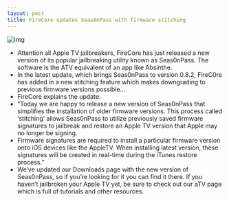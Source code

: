 ```yaml
---
layout: post
title: FireCore updates Seas0nPass with firmware stitching
---
```

![img](http://media.idownloadblog.com/wp-content/uploads/2011/12/Seas0nPass.jpg)
* Attention all Apple TV jailbreakers, FireCore has just released a new version of its popular jailbreaking utility known as Seas0nPass. The software is the ATV equivalent of an app like Absinthe.
* In the latest update, which brings Seas0nPass to version 0.8.2, FireC0re has added in a new stitching feature which makes downgrading to previous firmware versions possible…
* FireCore explains the update:
* “Today we are happy to release a new version of Seas0nPass that simplifies the installation of older firmware versions. This process called ‘stitching’ allows Seas0nPass to utilize previously saved firmware signatures to jailbreak and restore an Apple TV version that Apple may no longer be signing.
* Firmware signatures are required to install a particular firmware version onto iOS devices like the AppleTV. When installing latest version, these signatures will be created in real-time during the iTunes restore process.”
* We’ve updated our Downloads page with the new version of Seas0nPass, so if you’re looking for it you can find it there. If you haven’t jailbroken your Apple TV yet, be sure to check out our aTV page which is full of tutorials and other resources.

